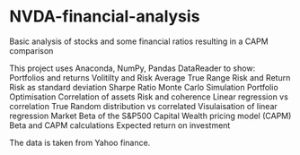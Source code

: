 # NVDA-financial-analysis

Basic analysis of stocks and some financial ratios resulting in a CAPM comparison

This project uses Anaconda, NumPy, Pandas DataReader to show:
Portfolios and returns
Volitilty and Risk
Average True Range
Risk and Return
Risk as standard deviation
Sharpe Ratio
Monte Carlo Simulation
Portfolio Optimisation
Correlation of assets
Risk and coherence
Linear regression vs correlation
True Random distribution vs correlated
Visulaisation of linear regression
Market Beta of the S&P500
Capital Wealth pricing model (CAPM)
Beta and CAPM calculations
Expected return on investment

The data is taken from Yahoo finance.
